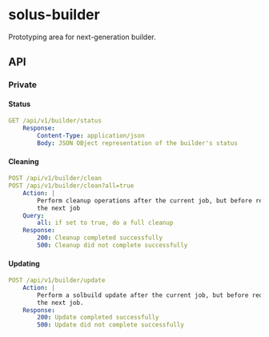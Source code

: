 # solus-builder
Prototyping area for next-generation builder.

## API

### Private

#### Status
``` yaml
GET /api/v1/builder/status
    Response:
        Content-Type: application/json
        Body: JSON OBject representation of the builder's status
```

#### Cleaning
``` yaml
POST /api/v1/builder/clean
POST /api/v1/builder/clean?all=true
    Action: |
        Perform cleanup operations after the current job, but before requesting 
        the next job
    Query:
        all: if set to true, do a full cleanup
    Response:
        200: Cleanup completed successfully
        500: Cleanup did not complete successfully
```

#### Updating
``` yaml
POST /api/v1/builder/update
    Action: |
        Perform a solbuild update after the current job, but before requesting 
        the next job.
    Response:
        200: Update completed successfully
        500: Update did not complete successfully
```
